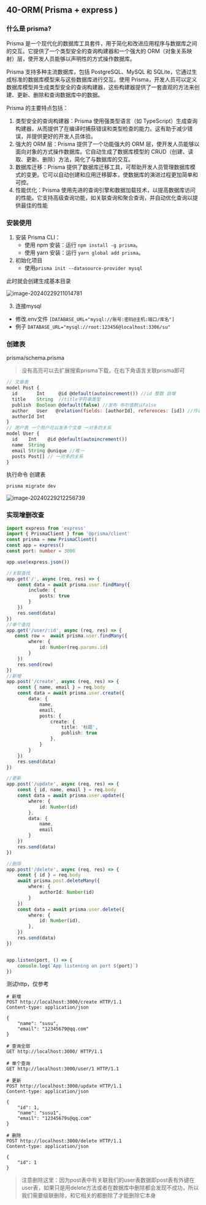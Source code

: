 ## 40-ORM( Prisma + express )

### 什么是 prisma?

Prisma 是一个现代化的数据库工具套件，用于简化和改进应用程序与数据库之间的交互。它提供了一个类型安全的查询构建器和一个强大的 ORM（对象关系映射）层，使开发人员能够以声明性的方式操作数据库。

Prisma 支持多种主流数据库，包括 PostgreSQL、MySQL 和 SQLite，它通过生成标准的数据库模型来与这些数据库进行交互。使用 Prisma，开发人员可以定义数据库模型并生成类型安全的查询构建器，这些构建器提供了一套直观的方法来创建、更新、删除和查询数据库中的数据。

Prisma 的主要特点包括：

1. 类型安全的查询构建器：Prisma 使用强类型语言（如 TypeScript）生成查询构建器，从而提供了在编译时捕获错误和类型检查的能力。这有助于减少错误，并提供更好的开发人员体验。
2. 强大的 ORM 层：Prisma 提供了一个功能强大的 ORM 层，使开发人员能够以面向对象的方式操作数据库。它自动生成了数据库模型的 CRUD（创建、读取、更新、删除）方法，简化了与数据库的交互。
3. 数据库迁移：Prisma 提供了数据库迁移工具，可帮助开发人员管理数据库模式的变更。它可以自动创建和应用迁移脚本，使数据库的演进过程更加简单和可控。
4. 性能优化：Prisma 使用先进的查询引擎和数据加载技术，以提高数据库访问的性能。它支持高级查询功能，如关联查询和聚合查询，并自动优化查询以提供最佳的性能

### 安装使用

1. 安装 Prisma CLI：
   - 使用 npm 安装：运行 `npm install -g prisma`。
   - 使用 yarn 安装：运行 `yarn global add prisma`。
2. 初始化项目
   - 使用`prisma init --datasource-provider mysql`

此时就会创建生成基本目录

![image-20240229211014781](https://chen-1320883525.cos.ap-chengdu.myqcloud.com/img/image-20240229211014781.png)

3. 连接mysql

- 修改.env文件 `[DATABASE_URL="mysql://账号:密码@主机:端口/库名"]`
- 例子 `DATABASE_URL="mysql://root:123456@localhost:3306/su"`

### 创建表

prisma/schema.prisma

> 没有高亮可以去扩展搜索prisma下载，在右下角语言关联prisma即可

```javascript
// 文章表
model Post {
  id       Int     @id @default(autoincrement()) //id 整数 自增
  title    String  //title字符串类型
  publish  Boolean @default(false) //发布 布尔值默认false
  author   User   @relation(fields: [authorId], references: [id]) //作者 关联用户表 关联关系 authorId 关联user表的id
  authorId Int
}
// 用户表 一个用户可以发多个文章 一对多的关系
model User {
  id    Int    @id @default(autoincrement())
  name  String
  email String @unique //唯一
  posts Post[] // 一对多的关系
}
```

执行命令 创建表

```sh
prisma migrate dev
```

![image-20240229212256739](https://chen-1320883525.cos.ap-chengdu.myqcloud.com/img/image-20240229212256739.png)

### 实现增删改查

```typescript
import express from 'express'
import { PrismaClient } from '@prisma/client'
const prisma = new PrismaClient()
const app = express()
const port: number = 3000

app.use(express.json())

//关联查找
app.get('/', async (req, res) => {
    const data = await prisma.user.findMany({
        include: {
            posts: true
        }
    })
    res.send(data)
})
//单个查找
app.get('/user/:id', async (req, res) => {
   const row =  await prisma.user.findMany({
        where: {
            id: Number(req.params.id)
        }
    })
    res.send(row)
})
//新增
app.post('/create', async (req, res) => {
    const { name, email } = req.body
    const data = await prisma.user.create({
        data: {
            name,
            email,
            posts: {
                create: {
                    title: '标题',
                    publish: true
                },
            }
        }
    })
    res.send(data)
})

//更新
app.post('/update', async (req, res) => {
    const { id, name, email } = req.body
    const data = await prisma.user.update({
        where: {
            id: Number(id)
        },
        data: {
            name,
            email
        }
    })
    res.send(data)
})

//删除
app.post('/delete', async (req, res) => {
    const { id } = req.body
    await prisma.post.deleteMany({
        where: {
            authorId: Number(id)
        }
    })
    const data = await prisma.user.delete({
        where: {
            id: Number(id),
        },
    })
    res.send(data)
})


app.listen(port, () => {
    console.log(`App listening on port ${port}`)
})
```

测试http，仅参考

```http
# 新增
POST http://localhost:3000/create HTTP/1.1
Content-type: application/json

{
    "name": "susu",
    "email": "12345679@qq.com"
}
```

```http
# 查询全部
GET http://localhost:3000/ HTTP/1.1
```

```http
# 单个查询
GET http://localhost:3000/user/1 HTTP/1.1
```

```http
# 更新
POST http://localhost:3000/update HTTP/1.1
Content-type: application/json

{
    "id": 1,
    "name": "susu1",
    "email": "12345679s@qq.com"
}
```

```http
# 删除
POST http://localhost:3000/delete HTTP/1.1
Content-type: application/json

{
    "id": 1
}
```

> 注意删除这里：因为post表中有关联我们的user表数据即post表有外键在user表，如果只是用delete方法或者在数据库中删除都会发现不成功，所以我们需要级联删除，和它相关的都删除了才能删除它本身